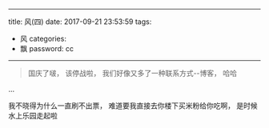 
---
title: 风(四)
date: 2017-09-21 23:53:59
tags:
- 风
categories:
- 飘
password: cc
---

> 国庆了啵， 该停战啦， 我们好像又多了一种联系方式--博客， 哈哈

... <!-- more -->

我不晓得为什么一直刷不出票， 难道要我直接去你楼下买米粉给你吃啊， 是时候水上乐园走起啦